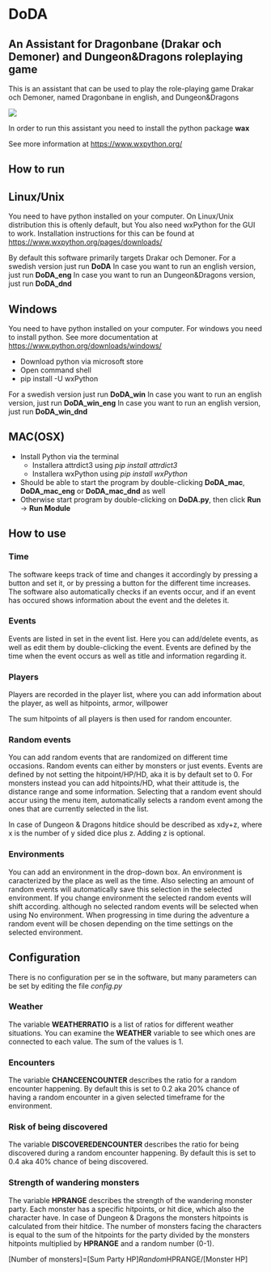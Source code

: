 # DoDA
## An Assistant for Dragonbane (Drakar och Demoner) and Dungeon&Dragons roleplaying game

This is an assistant that can be used to play the role-playing game Drakar och Demoner,
named Dragonbane in english, and Dungeon&Dragons

![](https://user-images.githubusercontent.com/6664679/224726545-ea8e9444-1776-4867-b584-f44940959806.jpg)

In order to run this assistant you need to
install the python package **wax**

See more information at https://www.wxpython.org/

## How to run

## Linux/Unix

You need to have python installed on your computer.
On Linux/Unix distribution this is oftenly default, but 
You also need wxPython for the GUI to work. Installation instructions
for this can be found at https://www.wxpython.org/pages/downloads/

By default this software primarily targets Drakar och Demoner.
For a swedish version just run **DoDA**
In case you want to run an english version, just run **DoDA_eng**
In case you want to run an Dungeon&Dragons version, just run **DoDA_dnd**

## Windows

You need to have python installed on your computer.
For windows you need to install python. See more documentation at https://www.python.org/downloads/windows/
* Download python via microsoft store
* Open command shell
* pip install -U wxPython

For a swedish version just run **DoDA_win**
In case you want to run an english version, just run **DoDA_win_eng**
In case you want to run an english version, just run **DoDA_win_dnd**

## MAC(OSX)

* Install Python via the terminal
  * Installera attrdict3 using *pip install attrdict3*
  * Installera wxPython using *pip install wxPython*
* Should be able to start the program by double-clicking **DoDA_mac**, **DoDA_mac_eng** or **DoDA_mac_dnd** as well
* Otherwise start program by double-clicking on **DoDA.py**, then click **Run** -> **Run Module**



## How to use

### Time

The software keeps track of time and changes it accordingly by pressing a button and set it, or by pressing
a button for the different time increases.
The software also automatically checks if an events occur, and if an event has occured shows information
about the event and the deletes it.

### Events

Events are listed in set in the event list. Here you can add/delete events, as well as edit them by double-clicking
the event.
Events are defined by the time when the event occurs as well as title and information regarding it.

### Players

Players are recorded in the player list, where you can add information about the player, as well
as hitpoints, armor, willpower

The sum hitpoints of all players is then used for random encounter.

### Random events

You can add random events that are randomized on different time occasions.
Random events can either by monsters or just events.
Events are defined by not setting the hitpoint/HP/HD, aka it is by default set to 0.
For monsters instead you can add hitpoints/HD, what their attitude is, the distance range  and some information.
Selecting that a random event should accur using the menu item, automatically selects a random event among
the ones that are currently selected in the list.

In case of Dungeon & Dragons hitdice should be described as xdy+z, where x is the number of y sided dice plus z.
Adding z is optional.

### Environments

You can add an environment in the drop-down box. An environment is caracterized by the place as well as the
time.
Also selecting an amount of random events will automatically save this selection in the selected environment.
If you change environment the selected random events will shift according. although no selected random events
will be selected when using No environment.
When progressing in time during the adventure a random event will be chosen depending on the time settings
on the selected environment.

## Configuration

There is no configuration per se in the software, but many parameters can be set by editing the
file *config.py*

### Weather

The variable **WEATHERRATIO** is a list of ratios for
different weather situations. You can examine the **WEATHER** variable
to see which ones are connected to each value. The sum of the values is 1.

### Encounters

The variable **CHANCEENCOUNTER** describes the ratio for a random encounter happening.
By default this is set to 0.2 aka 20% chance of having a random encounter in a given selected
timeframe for the environment.

### Risk of being discovered

The variable **DISCOVEREDENCOUNTER** describes the ratio for being discovered during a random encounter happening.
By default this is set to 0.4 aka 40% chance of being discovered.

### Strength of wandering monsters

The variable **HPRANGE** describes the strength of the wandering monster party.
Each monster has a specific hitpoints, or hit dice, which also the character have.
In case of Dungeon & Dragons the monsters hitpoints is calculated from their hitdice.
The number of monsters facing the characters is equal to the sum of the hitpoints for
the party divided by the monsters hitpoints multiplied by **HPRANGE** and a random number (0-1).

[Number of monsters]=[Sum Party HP]*Random*HPRANGE/[Monster HP]
